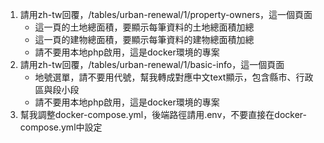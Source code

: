 1. 請用zh-tw回覆，/tables/urban-renewal/1/property-owners，這一個頁面
    - 這一頁的土地總面積，要顯示每筆資料的土地總面積加總
    - 這一頁的建物總面積，要顯示每筆資料的建物總面積加總
    - 請不要用本地php啟用，這是docker環境的專案
2. 請用zh-tw回覆，/tables/urban-renewal/1/basic-info，這一個頁面
    - 地號選單，請不要用代號，幫我轉成對應中文text顯示，包含縣市、行政區與段小段
    - 請不要用本地php啟用，這是docker環境的專案
3. 幫我調整docker-compose.yml，後端路徑請用.env，不要直接在docker-compose.yml中設定

